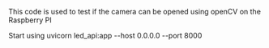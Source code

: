 This code is used to test if the camera can be opened using  openCV on the Raspberry PI

Start using uvicorn led_api:app --host 0.0.0.0 --port 8000
